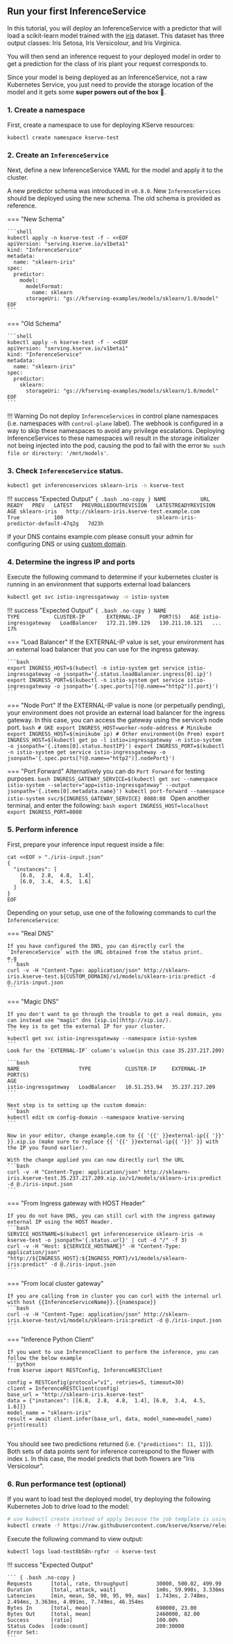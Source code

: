 ## Run your first InferenceService

In this tutorial, you will deploy an InferenceService with a predictor that will load a scikit-learn model trained with
the [iris](https://archive.ics.uci.edu/ml/datasets/iris) dataset. This dataset has three output classes: Iris Setosa, Iris Versicolour, and Iris Virginica.

You will then send an inference request to your deployed model in order to get a prediction for the class of iris plant your request corresponds to.

Since your model is being deployed as an InferenceService, not a raw Kubernetes Service, you just need to provide the storage location of the model and
it gets some **super powers out of the box** :rocket:.


### 1. Create a namespace

First, create a namespace to use for deploying KServe resources:

```shell
kubectl create namespace kserve-test
```

### 2. Create an `InferenceService`

Next, define a new InferenceService YAML for the model and apply it to the cluster.

A new predictor schema was introduced in `v0.8.0`. New `InferenceServices` should be deployed using the new schema. The old schema
is provided as reference.

=== "New Schema"

    ```shell
    kubectl apply -n kserve-test -f - <<EOF
    apiVersion: "serving.kserve.io/v1beta1"
    kind: "InferenceService"
    metadata:
      name: "sklearn-iris"
    spec:
      predictor:
        model:
          modelFormat:
            name: sklearn
          storageUri: "gs://kfserving-examples/models/sklearn/1.0/model"
    EOF
    ```

=== "Old Schema"

    ```shell
    kubectl apply -n kserve-test -f - <<EOF
    apiVersion: "serving.kserve.io/v1beta1"
    kind: "InferenceService"
    metadata:
      name: "sklearn-iris"
    spec:
      predictor:
        sklearn:
          storageUri: "gs://kfserving-examples/models/sklearn/1.0/model"
    EOF
    ```
!!! Warning
    Do not deploy `InferenceServices` in control plane namespaces (i.e. namespaces with `control-plane` label). The webhook is configured
    in a way to skip these namespaces to avoid any privilege escalations. Deploying InferenceServices to these namespaces will result in the storage initializer not being 
    injected into the pod, causing the pod to fail with the error `No such file or directory: '/mnt/models'`.

### 3. Check `InferenceService` status.

```bash
kubectl get inferenceservices sklearn-iris -n kserve-test
```

!!! success "Expected Output"
    ```{ .bash .no-copy }
    NAME           URL                                                 READY   PREV   LATEST   PREVROLLEDOUTREVISION   LATESTREADYREVISION                    AGE
    sklearn-iris   http://sklearn-iris.kserve-test.example.com         True           100                              sklearn-iris-predictor-default-47q2g   7d23h
    ```

If your DNS contains example.com please consult your admin for configuring DNS or using [custom domain](https://knative.dev/docs/serving/using-a-custom-domain).

### 4. Determine the ingress IP and ports

Execute the following command to determine if your kubernetes cluster is running in an environment that supports external load balancers
```bash
kubectl get svc istio-ingressgateway -n istio-system
```

!!! success "Expected Output"
    ```{ .bash .no-copy }
    NAME                   TYPE           CLUSTER-IP       EXTERNAL-IP      PORT(S)   AGE
    istio-ingressgateway   LoadBalancer   172.21.109.129   130.211.10.121   ...       17h
    ```

=== "Load Balancer"
    If the EXTERNAL-IP value is set, your environment has an external load balancer that you can use for the ingress gateway.

    ```bash
    export INGRESS_HOST=$(kubectl -n istio-system get service istio-ingressgateway -o jsonpath='{.status.loadBalancer.ingress[0].ip}')
    export INGRESS_PORT=$(kubectl -n istio-system get service istio-ingressgateway -o jsonpath='{.spec.ports[?(@.name=="http2")].port}')
    ```

=== "Node Port"
    If the EXTERNAL-IP value is none (or perpetually pending), your environment does not provide an external load balancer for the ingress gateway.
    In this case, you can access the gateway using the service’s node port.
    ```bash
    # GKE
    export INGRESS_HOST=worker-node-address
    # Minikube
    export INGRESS_HOST=$(minikube ip)
    # Other environment(On Prem)
    export INGRESS_HOST=$(kubectl get po -l istio=ingressgateway -n istio-system -o jsonpath='{.items[0].status.hostIP}')
    export INGRESS_PORT=$(kubectl -n istio-system get service istio-ingressgateway -o jsonpath='{.spec.ports[?(@.name=="http2")].nodePort}')
    ```

=== "Port Forward"
    Alternatively you can do `Port Forward` for testing purposes.
    ```bash
    INGRESS_GATEWAY_SERVICE=$(kubectl get svc --namespace istio-system --selector="app=istio-ingressgateway" --output jsonpath='{.items[0].metadata.name}')
    kubectl port-forward --namespace istio-system svc/${INGRESS_GATEWAY_SERVICE} 8080:80
    ```
    Open another terminal, and enter the following:
    ```bash
    export INGRESS_HOST=localhost
    export INGRESS_PORT=8080
    ```

### 5. Perform inference

First, prepare your inference input request inside a file:

```shell
cat <<EOF > "./iris-input.json"
{
  "instances": [
    [6.8,  2.8,  4.8,  1.4],
    [6.0,  3.4,  4.5,  1.6]
  ]
}
EOF
```

Depending on your setup, use one of the following commands to curl the `InferenceService`:

=== "Real DNS"

    If you have configured the DNS, you can directly curl the `InferenceService` with the URL obtained from the status print.
    e.g
    ```bash
    curl -v -H "Content-Type: application/json" http://sklearn-iris.kserve-test.${CUSTOM_DOMAIN}/v1/models/sklearn-iris:predict -d @./iris-input.json
    ```

=== "Magic DNS"

    If you don't want to go through the trouble to get a real domain, you can instead use "magic" dns [xip.io](http://xip.io/).
    The key is to get the external IP for your cluster.
    ```
    kubectl get svc istio-ingressgateway --namespace istio-system
    ```
    Look for the `EXTERNAL-IP` column's value(in this case 35.237.217.209)

    ```bash
    NAME                   TYPE           CLUSTER-IP     EXTERNAL-IP      PORT(S)                                                                                                                                      AGE
    istio-ingressgateway   LoadBalancer   10.51.253.94   35.237.217.209
    ```

    Next step is to setting up the custom domain:
    ```bash
    kubectl edit cm config-domain --namespace knative-serving
    ```

    Now in your editor, change example.com to {{ '{{' }}external-ip{{ '}}' }}.xip.io (make sure to replace {{ '{{' }}external-ip{{ '}}' }} with the IP you found earlier).

    With the change applied you can now directly curl the URL
    ```bash
    curl -v -H "Content-Type: application/json" http://sklearn-iris.kserve-test.35.237.217.209.xip.io/v1/models/sklearn-iris:predict -d @./iris-input.json
    ```

=== "From Ingress gateway with HOST Header"

    If you do not have DNS, you can still curl with the ingress gateway external IP using the HOST Header.
    ```bash
    SERVICE_HOSTNAME=$(kubectl get inferenceservice sklearn-iris -n kserve-test -o jsonpath='{.status.url}' | cut -d "/" -f 3)
    curl -v -H "Host: ${SERVICE_HOSTNAME}" -H "Content-Type: application/json" "http://${INGRESS_HOST}:${INGRESS_PORT}/v1/models/sklearn-iris:predict" -d @./iris-input.json
    ```

=== "From local cluster gateway"

    If you are calling from in cluster you can curl with the internal url with host {{InferenceServiceName}}.{{namespace}}
    ```bash
    curl -v -H "Content-Type: application/json" http://sklearn-iris.kserve-test/v1/models/sklearn-iris:predict -d @./iris-input.json
    ```

=== "Inference Python Client"

    If you want to use InferenceClient to perform the inference, you can follow the below example
    ```python
    from kserve import RESTConfig, InferenceRESTClient

    config = RESTConfig(protocol="v1", retries=5, timeout=30)
    client = InferenceRESTClient(config)
    base_url = "http://sklearn-iris.kserve-test"
    data = {"instances": [[6.8,  2.8,  4.8,  1.4], [6.0,  3.4,  4.5,  1.6]]}
    model_name = "sklearn-iris"
    result = await client.infer(base_url, data, model_name=model_name)
    print(result)
    ```
    

You should see two predictions returned (i.e. `{"predictions": [1, 1]}`). Both sets of data points sent for inference correspond to the flower with index `1`.
In this case, the model predicts that both flowers are "Iris Versicolour".

### 6. Run performance test (optional)

If you want to load test the deployed model, try deploying the following Kubernetes Job to drive load to the model:

```bash
# use kubectl create instead of apply because the job template is using generateName which doesn't work with kubectl apply
kubectl create -f https://raw.githubusercontent.com/kserve/kserve/release-0.11/docs/samples/v1beta1/sklearn/v1/perf.yaml -n kserve-test
```

Execute the following command to view output:

```bash
kubectl logs load-test8b58n-rgfxr -n kserve-test
```

!!! success "Expected Output"

    ``` { .bash .no-copy }
    Requests      [total, rate, throughput]         30000, 500.02, 499.99
    Duration      [total, attack, wait]             1m0s, 59.998s, 3.336ms
    Latencies     [min, mean, 50, 90, 95, 99, max]  1.743ms, 2.748ms, 2.494ms, 3.363ms, 4.091ms, 7.749ms, 46.354ms
    Bytes In      [total, mean]                     690000, 23.00
    Bytes Out     [total, mean]                     2460000, 82.00
    Success       [ratio]                           100.00%
    Status Codes  [code:count]                      200:30000
    Error Set:
    ```
